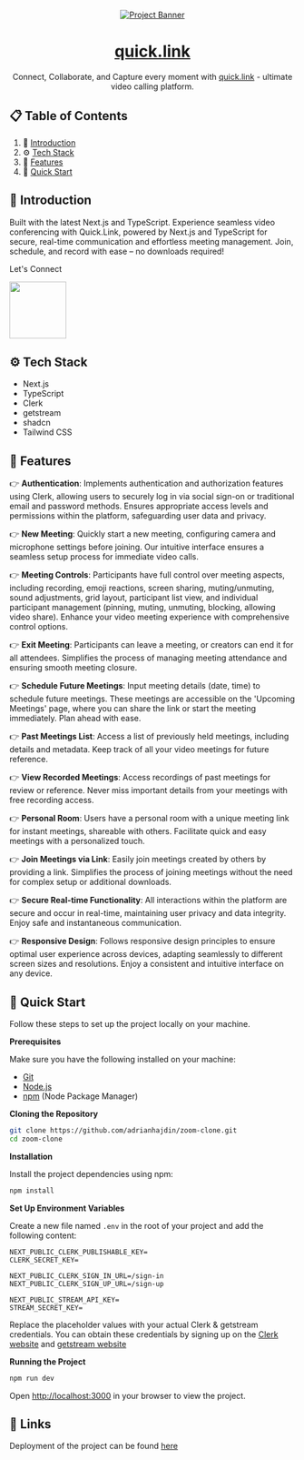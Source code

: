 <div align="center">
  <br />
    <a href="https://quick-link-meeting.vercel.app/" target="_blank">
      <img src="https://github.com/harsh3311/quick-link-meeting/assets/111215347/729a5f80-1560-40be-9914-e71e7d556302" alt="Project Banner">
    </a>
  
  <br />

  <a href="https://quick-link-meeting.vercel.app/"><h1 align="center">quick.link</h3></a>

   <div align="center">
     Connect, Collaborate, and Capture every moment with <a href="https://quick-link-meeting.vercel.app/">quick.link</a> - ultimate video calling platform.
    </div>
</div>

## 📋 <a name="table">Table of Contents</a>

1. 🤖 [Introduction](#introduction)
2. ⚙️ [Tech Stack](#tech-stack)
3. 🔋 [Features](#features)
4. 🤸 [Quick Start](#quick-start)

## <a name="introduction">🤖 Introduction</a>

Built with the latest Next.js and TypeScript. Experience seamless video conferencing with Quick.Link, powered by Next.js and TypeScript for secure, real-time communication and effortless meeting management. Join, schedule, and record with ease – no downloads required!

Let's Connect

<a href="https://linkedin.com/in/harsh3311" target="_blank"><img src="https://github.com/harsh3311/quick-link-meeting/assets/111215347/7d7a2813-85d7-472e-a2d7-5945b8dfe7f3" width="100px"/></a>

## <a name="tech-stack">⚙️ Tech Stack</a>

- Next.js
- TypeScript
- Clerk
- getstream
- shadcn
- Tailwind CSS

## <a name="features">🔋 Features</a>


👉 **Authentication**: Implements authentication and authorization features using Clerk, allowing users to securely log in via social sign-on or traditional email and password methods. Ensures appropriate access levels and permissions within the platform, safeguarding user data and privacy.

👉 **New Meeting**: Quickly start a new meeting, configuring camera and microphone settings before joining. Our intuitive interface ensures a seamless setup process for immediate video calls.

👉 **Meeting Controls**: Participants have full control over meeting aspects, including recording, emoji reactions, screen sharing, muting/unmuting, sound adjustments, grid layout, participant list view, and individual participant management (pinning, muting, unmuting, blocking, allowing video share). Enhance your video meeting experience with comprehensive control options.

👉 **Exit Meeting**: Participants can leave a meeting, or creators can end it for all attendees. Simplifies the process of managing meeting attendance and ensuring smooth meeting closure.

👉 **Schedule Future Meetings**: Input meeting details (date, time) to schedule future meetings. These meetings are accessible on the 'Upcoming Meetings' page, where you can share the link or start the meeting immediately. Plan ahead with ease.

👉 **Past Meetings List**: Access a list of previously held meetings, including details and metadata. Keep track of all your video meetings for future reference.

👉 **View Recorded Meetings**: Access recordings of past meetings for review or reference. Never miss important details from your meetings with free recording access.

👉 **Personal Room**: Users have a personal room with a unique meeting link for instant meetings, shareable with others. Facilitate quick and easy meetings with a personalized touch.

👉 **Join Meetings via Link**: Easily join meetings created by others by providing a link. Simplifies the process of joining meetings without the need for complex setup or additional downloads.

👉 **Secure Real-time Functionality**: All interactions within the platform are secure and occur in real-time, maintaining user privacy and data integrity. Enjoy safe and instantaneous communication.

👉 **Responsive Design**: Follows responsive design principles to ensure optimal user experience across devices, adapting seamlessly to different screen sizes and resolutions. Enjoy a consistent and intuitive interface on any device.

## <a name="quick-start">🤸 Quick Start</a>

Follow these steps to set up the project locally on your machine.

**Prerequisites**

Make sure you have the following installed on your machine:

- [Git](https://git-scm.com/)
- [Node.js](https://nodejs.org/en)
- [npm](https://www.npmjs.com/) (Node Package Manager)

**Cloning the Repository**

```bash
git clone https://github.com/adrianhajdin/zoom-clone.git
cd zoom-clone
```

**Installation**

Install the project dependencies using npm:

```bash
npm install
```

**Set Up Environment Variables**

Create a new file named `.env` in the root of your project and add the following content:

```env
NEXT_PUBLIC_CLERK_PUBLISHABLE_KEY=
CLERK_SECRET_KEY=

NEXT_PUBLIC_CLERK_SIGN_IN_URL=/sign-in
NEXT_PUBLIC_CLERK_SIGN_UP_URL=/sign-up

NEXT_PUBLIC_STREAM_API_KEY=
STREAM_SECRET_KEY=
```

Replace the placeholder values with your actual Clerk & getstream credentials. You can obtain these credentials by signing up on the [Clerk website](https://clerk.com/) and [getstream website](https://getstream.io/)

**Running the Project**

```bash
npm run dev
```

Open [http://localhost:3000](http://localhost:3000) in your browser to view the project.

## <a name="links">🔗 Links</a>

Deployment of the project can be found [here](https://drive.google.com/file/d/1ofTpWii_sCIdJ14uQ431xWVXpYgjtQ8Q/view?usp=sharing)

#
